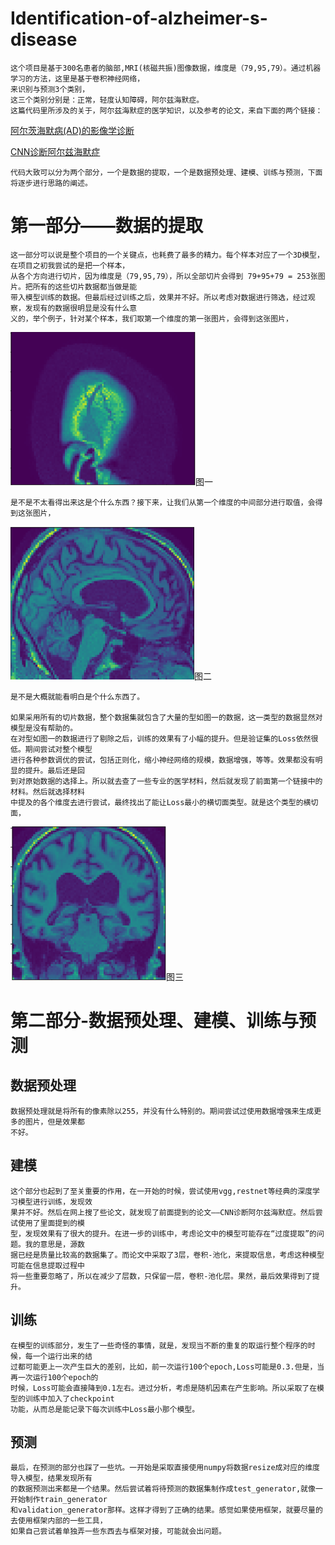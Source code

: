 # Identification-of-alzheimer-s-disease
    
    
    这个项目是基于300名患者的脑部,MRI(核磁共振)图像数据，维度是（79,95,79）。通过机器学习的方法，这里是基于卷积神经网络，
    来识别与预测3个类别，
    这三个类别分别是：正常，轻度认知障碍，阿尔兹海默症。
    这篇代码里所涉及的关于，阿尔兹海默症的医学知识，以及参考的论文，来自下面的两个链接：
[阿尔茨海默病(AD)的影像学诊断](https://wenku.baidu.com/view/a614b73076eeaeaad0f330c9.html)

[CNN诊断阿尔兹海默症](https://github.com/791092214/Identification-of-alzheimer-s-disease/raw/master/123.pdf)

    代码大致可以分为两个部分，一个是数据的提取，一个是数据预处理、建模、训练与预测，下面将逐步进行思路的阐述。

# 第一部分——数据的提取
    这一部分可以说是整个项目的一个关键点，也耗费了最多的精力。每个样本对应了一个3D模型，在项目之初我尝试的是把一个样本，
    从各个方向进行切片，因为维度是（79,95,79），所以全部切片会得到 79+95+79 = 253张图片。把所有的这些切片数据都当做是能
    带入模型训练的数据。但最后经过训练之后，效果并不好。所以考虑对数据进行筛选，经过观察，发现有的数据很明显是没有什么意
    义的，举个例子，针对某个样本，我们取第一个维度的第一张图片，会得到这张图片，
![](https://github.com/791092214/Identification-of-alzheimer-s-disease/raw/master/1586600304(1).png)图一
    
    是不是不太看得出来这是个什么东西？接下来，让我们从第一个维度的中间部分进行取值，会得到这张图片，
    
![](https://github.com/791092214/Identification-of-alzheimer-s-disease/raw/master/1586600878(1).png)图二
    
    是不是大概就能看明白是个什么东西了。
    
    如果采用所有的切片数据，整个数据集就包含了大量的型如图一的数据，这一类型的数据显然对模型是没有帮助的。
    在对型如图一的数据进行了剔除之后，训练的效果有了小幅的提升。但是验证集的Loss依然很低。期间尝试对整个模型
    进行各种参数调优的尝试，包括正则化，缩小神经网络的规模，数据增强，等等。效果都没有明显的提升。最后还是回
    到对原始数据的选择上。所以就去查了一些专业的医学材料，然后就发现了前面第一个链接中的材料。然后就选择材料
    中提及的各个维度去进行尝试，最终找出了能让Loss最小的横切面类型。就是这个类型的横切面，
 ![](https://github.com/791092214/Identification-of-alzheimer-s-disease/raw/master/1586601750(1).png)图三
 
 # 第二部分-数据预处理、建模、训练与预测
 ## 数据预处理
    数据预处理就是将所有的像素除以255，并没有什么特别的。期间尝试过使用数据增强来生成更多的图片，但是效果都
    不好。
 ## 建模
    这个部分也起到了至关重要的作用，在一开始的时候，尝试使用vgg,restnet等经典的深度学习模型进行训练，发现效
    果并不好。然后在网上搜了些论文，就发现了前面提到的论文——CNN诊断阿尔兹海默症。然后尝试使用了里面提到的模
    型，发现效果有了很大的提升。在进一步的训练中，考虑论文中的模型可能存在“过度提取”的问题。我的意思是，源数
    据已经是质量比较高的数据集了。而论文中采取了3层，卷积-池化，来提取信息，考虑这种模型可能在信息提取过程中
    将一些重要忽略了，所以在减少了层数，只保留一层，卷积-池化层。果然，最后效果得到了提升。
 ## 训练
    在模型的训练部分，发生了一些奇怪的事情，就是，发现当不断的重复的取运行整个程序的时候，每一个运行出来的结
    过都可能更上一次产生巨大的差别，比如，前一次运行100个epoch,Loss可能是0.3.但是，当再一次运行100个epoch的
    时候，Loss可能会直接降到0.1左右。进过分析，考虑是随机因素在产生影响。所以采取了在模型的训练中加入了checkpoint
    功能，从而总是能记录下每次训练中Loss最小那个模型。
 ## 预测
    最后，在预测的部分也踩了一些坑。一开始是采取直接使用numpy将数据resize成对应的维度导入模型，结果发现所有
    的数据预测出来都是一个结果。然后尝试着将待预测的数据集制作成test_generator,就像一开始制作train_generator
    和validation_generator那样。这样才得到了正确的结果。感觉如果使用框架，就要尽量的去使用框架内部的一些工具，
    如果自己尝试着单独弄一些东西去与框架对接，可能就会出问题。
 
